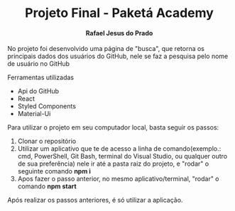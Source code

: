 <h1 align="center">Projeto Final - Paketá Academy</h1>
<h4 align="center">Rafael Jesus do Prado</h4>

<p>No projeto foi desenvolvido uma página de "busca", que retorna os principais dados dos usuários do GitHub, nele se faz a pesquisa pelo nome de usuário no GitHub</p>

<p>Ferramentas utilizadas</p>

<ul>
  <li>Api do GitHub</li>
  <li>React</li>
  <li>Styled Components</li>
  <li>Material-Ui</li>
</ul>

<p>Para utilizar o projeto em seu computador local, basta seguir os passos:</p>

<ol>
  <li>Clonar o repositório</li>
  <li>Utilizar um aplicativo que te de acesso a linha de comando(exemplo.: cmd, PowerShell, Git Bash, terminal do Visual Studio, ou qualquer outro de sua preferência) nele ir até a pasta raiz do projeto, e "rodar" o seguinte comando <strong>npm i</strong></li>
  <li>Apos fazer o passo anterior, no mesmo aplicativo/terminal, "rodar" o comando <strong>npm start</strong></li>  
</ol>

<p>Após realizar os passos anteriores, é só utilizar a aplicação.</p>
